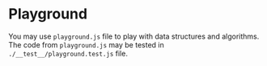 # Playground

You may use `playground.js` file to play with data
structures and algorithms. The code from `playground.js` may
be tested in `./__test__/playground.test.js` file.
